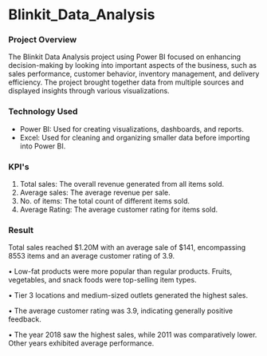 # Blinkit_Data_Analysis

### Project Overview
The Blinkit Data Analysis project using Power BI focused on enhancing decision-making by looking into important aspects of the business, such as sales performance, customer behavior, inventory management, and delivery efficiency. The project brought together data from multiple sources and displayed insights through various visualizations.

### Technology Used
- Power BI: Used for creating visualizations, dashboards, and reports.</br>
- Excel: Used for cleaning and organizing smaller data before importing into Power BI.

### KPI's 
1. Total sales: The overall revenue generated from all items sold.</br>
2. Average sales: The average revenue per sale.</br>
3. No. of items: The total count of different items sold.</br>
4. Average Rating: The average customer rating for items sold.

### Result
Total sales reached $1.20M with an average sale of $141, encompassing 8553 items and an average customer rating of 3.9.

• Low-fat products were more popular than regular products. Fruits, vegetables, and snack foods were top-selling item types.

• Tier 3 locations and medium-sized outlets generated the highest sales.

• The average customer rating was 3.9, indicating generally positive feedback.

• The year 2018 saw the highest sales, while 2011 was comparatively lower. Other years exhibited average performance.
